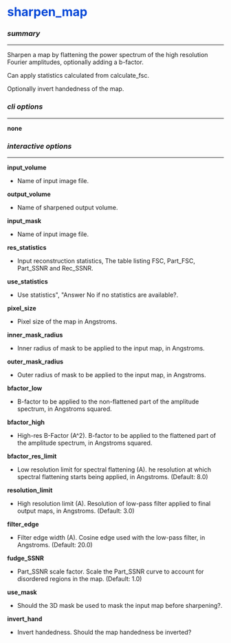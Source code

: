 # <span style="color: #0048d8">**sharpen_map**</span>

### *summary*
---

Sharpen a map by flattening the power spectrum of the high resolution Fourier amplitudes, optionally adding a b-factor. 

Can apply statistics calculated from calculate_fsc.

Optionally invert handedness of the map.

### *cli options*
---

**none**
### *interactive options*
---

**input_volume**	

+ Name of input image file.

**output_volume**	

+ Name of sharpened output volume.

**input_mask**		

+ Name of input image file.

**res_statistics**	

+ Input reconstruction statistics, The table listing FSC, Part_FSC, Part_SSNR and Rec_SSNR.

**use_statistics**		

+ Use statistics", "Answer No if no statistics are available?.

**pixel_size**		

+ Pixel size of the map in Angstroms.

**inner_mask_radius**	

+ Inner radius of mask to be applied to the input map, in Angstroms.

**outer_mask_radius**	

+ Outer radius of mask to be applied to the input map, in Angstroms.

**bfactor_low**		

+ B-factor to be applied to the non-flattened part of the amplitude spectrum, in Angstroms squared.

**bfactor_high**		

+ High-res B-Factor (A^2). B-factor to be applied to the flattened part of the amplitude spectrum, in Angstroms squared.

**bfactor_res_limit**	

+ Low resolution limit for spectral flattening (A). he resolution at which spectral flattening starts being applied, in Angstroms. (Default: 8.0)

**resolution_limit**	

+ High resolution limit (A). Resolution of low-pass filter applied to final output maps, in Angstroms. (Default: 3.0)

**filter_edge**		

+ Filter edge width (A). Cosine edge used with the low-pass filter, in Angstroms. (Default: 20.0)

**fudge_SSNR**		

+ Part_SSNR scale factor. Scale the Part_SSNR curve to account for disordered regions in the map. (Default: 1.0)

**use_mask**			

+ Should the 3D mask be used to mask the input map before sharpening?.

**invert_hand**		

+ Invert handedness. Should the map handedness be inverted?